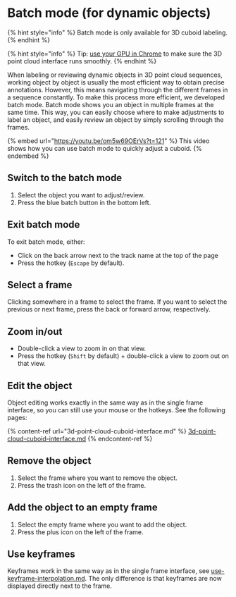 # Batch mode (for dynamic objects)

{% hint style="info" %}
Batch mode is only available for 3D cuboid labeling.
{% endhint %}

{% hint style="info" %}
Tip: [use your GPU in Chrome](https://segmentsai.notion.site/How-to-use-your-GPU-in-Chrome-2b95e19fb77c456c87f798013769a98a) to make sure the 3D point cloud interface runs smoothly.
{% endhint %}

When labeling or reviewing dynamic objects in 3D point cloud sequences, working object by object is usually the most efficient way to obtain precise annotations. However, this means navigating through the different frames in a sequence constantly. To make this process more efficient, we developed batch mode. Batch mode shows you an object in multiple frames at the same time. This way, you can easily choose where to make adjustments to label an object, and easily review an object by simply scrolling through the frames.

{% embed url="https://youtu.be/om5w69OErVs?t=121" %}
This video shows how you can use batch mode to quickly adjust a cuboid.
{% endembed %}

## Switch to the batch mode

1. Select the object you want to adjust/review.
2. Press the blue batch button in the bottom left.

## Exit batch mode

To exit batch mode, either:

* Click on the back arrow next to the track name at the top of the page
* Press the hotkey (`Escape` by default).

## Select a frame

Clicking somewhere in a frame to select the frame. If you want to select the previous or next frame, press the back or forward arrow, respectively.

## Zoom in/out

* Double-click a view to zoom in on that view.
* Press the hotkey (`Shift` by default) + double-click a view to zoom out on that view.

## Edit the object

Object editing works exactly in the same way as in the single frame interface, so you can still use your mouse or the hotkeys. See the following pages:

{% content-ref url="3d-point-cloud-cuboid-interface.md" %}
[3d-point-cloud-cuboid-interface.md](3d-point-cloud-cuboid-interface.md)
{% endcontent-ref %}

## Remove the object

1. Select the frame where you want to remove the object.
2. Press the trash icon on the left of the frame.

## Add the object to an empty frame

1. Select the empty frame where you want to add the object.
2. Press the plus icon on the left of the frame.

## Use keyframes

Keyframes work in the same way as in the single frame interface, see [use-keyframe-interpolation.md](../label-sequences-of-data/use-keyframe-interpolation.md "mention"). The only difference is that keyframes are now displayed directly next to the frame.
